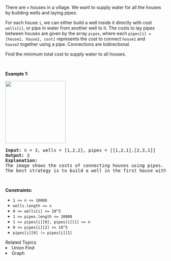 <p>There are <code><font face="monospace">n</font></code>&nbsp;houses in a village. We want to supply water for all the houses by building wells and laying pipes.</p>

<p>For each house <code>i</code>, we can either build a well inside it directly with cost <code>wells[i]</code>, or pipe in water from another well to it. The costs to lay pipes between houses are given by the array <code>pipes</code>, where each&nbsp;<code>pipes[i] = [house1, house2, cost]</code>&nbsp;represents the cost to connect&nbsp;<code>house1</code>&nbsp;and <code>house2</code>&nbsp;together using a pipe.&nbsp;Connections are bidirectional.</p>

<p>Find the minimum total cost to supply water to all houses.</p>

<p>&nbsp;</p>
<p><strong>Example 1:</strong></p>

<p><strong><img alt="" src="https://assets.leetcode.com/uploads/2019/05/22/1359_ex1.png" style="width: 189px; height: 196px;" /></strong></p>

<pre>
<strong>Input:</strong> n = 3, wells = [1,2,2], pipes = [[1,2,1],[2,3,1]]
<strong>Output:</strong> 3
<strong>Explanation: </strong>
The image shows the costs of connecting houses using pipes.
The best strategy is to build a well in the first house with cost 1 and connect the other houses to it with cost 2 so the total cost is 3.
</pre>

<p>&nbsp;</p>
<p><strong>Constraints:</strong></p>

<ul>
	<li><code>1 &lt;= n&nbsp;&lt;= 10000</code></li>
	<li><code>wells.length == n</code></li>
	<li><code>0 &lt;= wells[i] &lt;= 10^5</code></li>
	<li><code>1 &lt;= pipes.length &lt;= 10000</code></li>
	<li><code>1 &lt;= pipes[i][0], pipes[i][1] &lt;= n</code></li>
	<li><code>0 &lt;= pipes[i][2] &lt;= 10^5</code></li>
	<li><code>pipes[i][0] != pipes[i][1]</code></li>
</ul>
<div><div>Related Topics</div><div><li>Union Find</li><li>Graph</li></div></div>